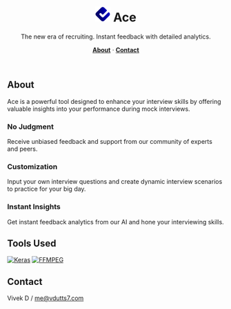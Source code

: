 <a>
  <h1 align="center">
    <img src="https://github.com/vdutts7/dump/blob/main/ace-ai-logo.png" alt="ace-logo" width="35" height="35"/>
    Ace
  </h1>
</a>

<p align="center">
  The new era of recruiting. Instant feedback with detailed analytics.
</p>


<p align="center">
  <a href="#about"><strong>About</strong></a> ·
  <a href="#contact"><strong>Contact</strong></a>
</p>
<br/>

## About

Ace is a powerful tool designed to enhance your interview skills by offering valuable insights into your performance during mock interviews.

### No Judgment
Receive unbiased feedback and support from our community of experts and peers.

### Customization
Input your own interview questions and create dynamic interview scenarios to practice for your big day.

### Instant Insights
Get instant feedback analytics from our AI and hone your interviewing skills.

## Tools Used
[![Keras][Keras]][Keras-url]
[![FFMPEG][FFMPEG]][FFMPEG-url]

## Contact

Vivek D / me@vdutts7.com



<!-- MARKDOWN LINKS & IMAGES -->
<!-- https://www.markdownguide.org/basic-syntax/#reference-style-links -->


[Next]: https://img.shields.io/badge/next.js-000000?style=for-the-badge&logo=nextdotjs&logoColor=white
[Next-url]: https://nextjs.org/

[FFMPEG]: https://img.shields.io/badge/🎥FFPMPEG-DD0031?style=for-the-badge&color=gray
[FFMPEG-url]: https://google.com

[Keras]: https://img.shields.io/badge/Keras-DD0031?style=for-the-badge&color=red
[Keras-url]: https://google.com


[TailwindCSS]: https://img.shields.io/badge/Tailwind_CSS-38B2AC?style=for-the-badge&logo=tailwind-css&logoColor=skyblue&color=0A192F
[TailwindCSS-url]: https://tailwindcss.com/

[OpenAI]: https://img.shields.io/badge/OpenAI%20ada--002%20GPT--3-0058A0?style=for-the-badge&logo=openai&logoColor=white&color=4aa481
[OpenAI-url]: https://openai.com/

[cheerio]: https://img.shields.io/badge/cheerio-DD0031?style=for-the-badge&logo=https://github.com/vdutts7/cs186-ai-chat/public/cheerio-logo.png&logoColor=white&color=db903c
[cheerio-url]: https://cheerio.js.org/

[TypeScript]: https://img.shields.io/badge/TypeScript-007ACC?style=for-the-badge&logo=typescript&logoColor=white
[Typescript-url]: https://www.typescriptlang.org/

[Supabase]: https://img.shields.io/badge/Supabase%20pgvector-FFCA28?style=for-the-badge&logo=Supabase&logoColor=49E879&color=black
[Supabase-url]: https://Supabase.com/

[Vercel]: https://img.shields.io/badge/Vercel-FFFFFF?style=for-the-badge&logo=Vercel&logoColor=white&color=black
[Vercel-url]: https://Vercel.com/

[Website]: https://img.shields.io/badge/🔗Website-7f18ff?style=for-the-badge
[Website-url]: https://ace-ai.vercel.app/

[Github]: https://img.shields.io/badge/💻Github-000000?style=for-the-badge
[Github-url]: https://github.com/vdutts7/ace-ai

[Email]: https://img.shields.io/badge/me@vdutts7.com-FFCA28?style=for-the-badge&logo=Gmail&logoColor=00bbff&color=black
[Email-url]: https://twitter.com/vdutts7/

[Twitter]: https://img.shields.io/badge/Twitter-FFCA28?style=for-the-badge&logo=Twitter&logoColor=00bbff&color=black
[Twitter-url]: https://twitter.com/vdutts7/

